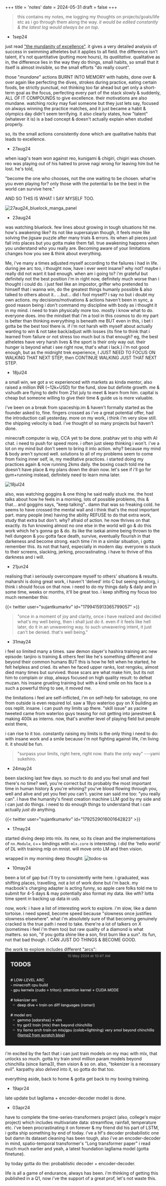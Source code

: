 +++
title = 'notes'
date = 2024-05-31
draft = false
+++

> this contains my notes, me logging my thoughts on projects/goals/life etc as i go through them along the way. *it would be edited constantly & the latest log would always be on top.*

- 1sep24

just read ["the mundanity of excellence"](https://fermatslibrary.com/s/the-mundanity-of-excellence-an-ethnographic-report-on-stratification-and-olympic-swimmers). it gives a very detailed analysis of success in swimming atheletes but it applies to all field. the difference isn't talent, it's not quantitative (putting more hours), its *qualitative*. qualitative as in, the difference lies in the way they do things, small habits, so small that it itself is almost invisible, so the small efforts "do really count".

those "*mundane*" actions BURNT INTO MEMORY with habits, done over & over again like perfecting the dives, strokes during practice, eating certain foods, be strictly punctual, not thinking too far ahead but get only a short-term goal as the focus, perfecting every part of the stack slowly & suddenly, ALL OF IT COMPOUNDS to give excellence. their motivations are also mundane. watching rocky may fuel someone but they just lets say, focused on always winning the practice matches, and it just became a habit & olympics day didn't seem terrifying. it also clearly states, how "talent" (whatever it is) is a bad concept & doesn't actually explain when studied properly. 

so, its the small actions consistently done which are qualitative habits that leads to excellence.

- 27aug24

when isagi's team won against reo, kunigami & chigiri, chigiri was chosen. reo was playing out of his hatred to prove nagi wrong for leaving him but he lost. he's told, 

"become the one who chooses, not the one waiting to be chosen. what're you even playing for? only those with the potential to be the best in the world can survive here."

AND SO THIS IS WHAT I SAY MYSELF TOO.

![27aug24_bluelock_manga_panel](/assets/notes/27aug24_bluelock.webp)

- 23aug24

was watching bluelock. few lines about growing in tough situations hit me. how's awakening like? its not like supersaiyan though, it feels more like solving the jigsaw puzzle after many trials & errors. its when all pieces just fall into places but you gotta make them fall. true awakening happens when you understand who you really are. Becoming aware of your limitations changes how you see & think about everything.

Me, i've many a times adjusted myself according to the failures i had in life. during jee arc too, i thought now, have i ever went insane? why not? maybe i really did not want it bad enough. when am i going to? i'm grateful but definitely not the best position i'm in right now, definitely much worse than i thought i could do. i just feel like an impostor, grifter who pretended to himself that i wanna win, do the greatest things humanly possible & also talked to others about it..
...but...
did i fool myself? i say no but i doubt my own actions. my decisions/motivations & actions haven't been in sync, a good reason being i don't command my discipline with body as i thought it in my mind. i need to train physically more too. mostly i know what to do. everyone does. imo the mindset that i'm a tool in this cosmos to do my part is better than thinking everyything is beneath me BUT even in this, i bet i gotta be the best tool there is. if i'm not harsh with myself about actually wanting to win & not take back/adjust with losses (its fine to think that i learned from failure or not stress too much but is that enough? eg, the best atheletes have very harsh lives & the sport is their only way out. their hunger is beyond what i see right now, that's what i lack.) i'm not good enough, but as the midnight trek experience, I JUST NEED TO FOCUS ON WALKING THAT NEXT STEP, then CONTINUE WALKING JUST THAT NEXT STEP.

- 18jul24

a small win, we got a vc experienced with markets as kinda mentor, also raised a million INR (~12k+USD) for the fund, slow but definite growth. me & vishudh are flying to delhi from 21st july to meet & learn from him. capital is cheap but someone willing to give their time & guide us is more valuable.

i've been on a break from spaceship.im & haven't formally started as the founder asked to, fine. fingers crossed as i've a great potential offer, had the introduction call yesterday. more on my work, i think i'm very slow still. the shipping velocity is bad. i've thought of so many projects but haven't done. 

minecraft computer is wip, CCA yet to be done. prabhav yet to ship with AI chat. i need to push for speed more. i often just sleep thinking i won't. i've a lot on my mind but don't seem to bring it into action. why? because my mind & body aren't synced well. solutions to all of my problems seem to come from fixing inner self, ie, my meditative practices. i started doing my practices again & now running 2kms daily. the boxing coach told me he doesn't have place & my plans down the drain now. let's see if i'll go for gym+running instead, definitely need to learn mma later.

![18jul24](/assets/notes/18jul24.webp)

also, was watching goggins & one thing he said really stuck me. the host talks about how he feels in a morning, lots of possible problems, this & that... and goggins says, "keep talking".. damn that was so freaking cold. he seems to have crossed the mental wall and i think that's the most important part. many people (me) having the ability REFUSE to do that extra work, study that extra but don't. why? afraid of action. he now thrives on that exactly. its fun knowing almost no one else in the world will go & do this work which he's gonna go & do. its like the isekai anime being thrown to the hell dungeon & you gotta face death, survive, eventually flourish in that darkeness and become strong. each time i'm in a similar situation, i gotta remember this. its not that hard, especially in modern day. everyone is stuck to their screens, slacking, jerking, procrastinating. i have to thrive of this darkness and i will.

- 21jun24

realising that i seriously overcompare myself to others' situations & results. maharshi is doing great work, i haven't 'delved' into C but seeing smolorg, i think i should focus on that now. i need to do my things daily & daily and in some time, weeks or months, it'll be great too. i keep shifting my focus too much remember this:

{{< twitter user="sujantkumarkv" id="1799415913365799057" >}}

> "once in a moment of joy and clarity, once i have realized and decided what's my well being, then i shall just do it. even if it feels like hell later, do it in an unwavering way. to such unwavering intent, it just can't be denied. that's well being."

- 31may24

i feel so limited many a times. saw demon slayer's hashira training arc new episode: tanjiro is training & others feel like he's something different and beyond their common humans BUT this is how he felt when he started, he felt helpless and cried. its when he faced upper ranks, lost rengoku, almost died many times but survived. those scars are what make him, but its not him to complain or stop, always focused on high quality result: to defeat muzan. his insane grueling training but with a kind smile on his face is a such a powerful thing to see, it moved me.

the limitations i feel are self-inflicted, i'm on self-help for sabotage, no one from outside is even required lol. saw a 18yo waterloo guy on X building an oss replit. insane. i can push my limits up there. "skill issue" as yacine tweeted came from waterloo guys teasing for not getting into janestreet & making 400k as interns. now, that's another level of playing field but people exist there, 

i can rise to it too. constantly raising my limits is the only thing i need to do: with insane work and a smile because i'm not fighting against life, i'm living it. it should be fun.

> "surpass your limits, right here, right now. thats the only way" ---yami sukehiro.



- 24may24

been slacking last few days. so much to do and you feel small and feel there's no time? well, you're correct but its probably the most important time in human history & you're whining? you've blood flowing through you, well and alive and yet you feel you can't. yacine san said me too: "you really can". i have the humanity's finest creation machine LLM god by my side and i can just do things. i need to do enough things to understand that i can actually *just do* anything.

{{< twitter user="sujantkumarkv" id="1792529016001642823" >}}

- 17may24

started diving deep into mlx. its new, so its clean and the implementations of `nn.Module`, c++ bindings with `mlx.core` is interesting. i did the 'hello world' of DL with training mlp on mnist. will move onto LM and then vision.

wrapped in my morning deep thought: 
![todos-ss](/assets/notes/17may24.webp)


- 10may24

been a lot of gap but i'll try to consistently write here. i graduated, was shifting places, travelling, not a lot of work done but i'm back. my macbook's charging adapter is acting funny, so apple care folks told me to submit for 4-5 days & may potentially also format my data. like wth? lotta time spent in backing up data in usb.

now, work:
i have a list of interesting work to explore. i'm slow, like a damn tortoise. i need speed, become speed because "slowness once justifies slowness elsewhere". what i'm absolutely sure of that becoming genuinely cracked is the true path i need to take. there're a lot of talkers on X (sometimes i feel i'm them too) but raw quality of a diamond is what matters. so son, "if you gotta shine like a son, first burn like a sun". its fun, not that bad though. I CAN JUST DO THINGS & BECOME GOOD.

the work to explore includes different "arcs":
![todos-ss](/assets/notes/10may24.1.webp)

i'm excited by the fact that i can just train models on my mac with mlx, that unlocks so much. gotta try train smol million param models beyond chinchilla (since llama3), then vision & so on. also, "tokenizer is a necessary evil". karpathy also *delved* into it, so gotta do that too.

everything aside, back to home & gotta get back to my boxing training.

- 19apr24

late update but lagllama + encoder-decoder model is done.

- 03apr24

have to complete the time-series-transformers project (also, college's major project) which includes multivariate data: streamflow, rainfall, temperature etc. i've been procrastinating it on forever & my friend did his part of LSTM, i gotta ship something by end of today. i've a hf's decoder probabilistic one but damn its dataset cleaning has been tough, also i've an encoder-decoder in mind, spatio-temporal transformer's "Long transformer paper" i read much much earlier and yeah, a latest foundation lagllama model (gotta finetune).

by today gotta do the: probablistic decoder + encoder-decoder.

life is all a game of endurance, always has been. i'm thinking of getting this published in a Q1, now i've the support of a great prof, let's not waste this.